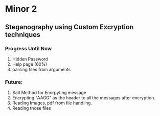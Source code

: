 # Minor 2
## Steganography using Custom Excryption techniques

### Progress Until Now

 1. Hidden Password
 2. Help page (60%)
 3. parsing files from arguments
 


### Future:

1. Salt Method for Encrpyting message
2. Encrypting "AAGG" as the header to all the messages after encryption.
3. Reading Images, pdf from file handling.
4. Reading those files